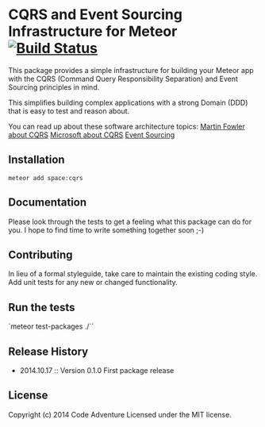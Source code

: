 # CQRS and Event Sourcing Infrastructure for Meteor [![Build Status](https://travis-ci.org/CodeAdventure/space-cqrs.svg?branch=master)](https://travis-ci.org/CodeAdventure/space-cqrs)

This package provides a simple infrastructure for building your Meteor app
with the CQRS (Command Query Responsibility Separation) and Event Sourcing
principles in mind.

This simplifies building complex applications with a strong Domain (DDD)
that is easy to test and reason about.

You can read up about these software architecture topics:
[Martin Fowler about CQRS](http://martinfowler.com/bliki/CQRS.html)
[Microsoft about CQRS](http://msdn.microsoft.com/en-us/library/dn568103.aspx)
[Event Sourcing](https://github.com/eventstore/eventstore/wiki/Event-Sourcing-Basics)

## Installation
`meteor add space:cqrs`

## Documentation
Please look through the tests to get a feeling what this package can do for you.
I hope to find time to write something together soon ;-)

## Contributing
In lieu of a formal styleguide, take care to maintain the existing coding style.
Add unit tests for any new or changed functionality.

## Run the tests
`meteor test-packages ./``

## Release History
* 2014.10.17 :: Version 0.1.0 First package release

## License
Copyright (c) 2014 Code Adventure
Licensed under the MIT license.